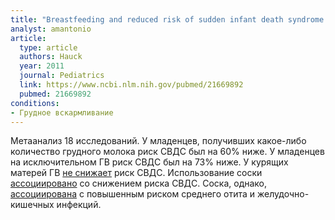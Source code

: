 ```yaml
---
title: "Breastfeeding and reduced risk of sudden infant death syndrome: a meta-analysis"
analyst: amantonio
article:
  type: article
  authors: Hauck
  year: 2011
  journal: Pediatrics
  link: https://www.ncbi.nlm.nih.gov/pubmed/21669892
  pubmed: 21669892
conditions:
- Грудное вскармливание
---
```


Метаанализ 18 исследований. У младенцев, получивших какое-либо количество грудного молока риск СВДС был на 60% ниже. У младенцев на исключительном ГВ риск СВДС был на 73% ниже.
У курящих матерей ГВ [не снижает](https://www.ncbi.nlm.nih.gov/pubmed/7861574) риск СВДС.
Использование соски [ассоциировано](https://www.ncbi.nlm.nih.gov/pubmed/21505778) со снижением риска СВДС. Соска, однако, [ассоциирована](https://www.ncbi.nlm.nih.gov/pubmed/27940805) с повышенным риском среднего отита и желудочно-кишечных инфекций.

